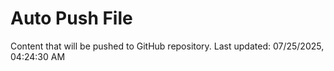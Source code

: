 # Auto Push File

Content that will be pushed to GitHub repository.
Last updated: 07/25/2025, 04:24:30 AM